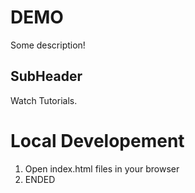 # DEMO

Some description!


## SubHeader

Watch Tutorials.


# Local Developement

1. Open index.html files in your browser
2. ENDED

